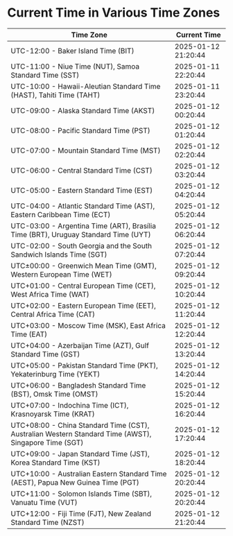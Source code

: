 # Current Time in Various Time Zones

| Time Zone | Current Time |
|-----------|--------------|
| UTC-12:00 - Baker Island Time (BIT) | 2025-01-12 21:20:44 |
| UTC-11:00 - Niue Time (NUT), Samoa Standard Time (SST) | 2025-01-11 22:20:44 |
| UTC-10:00 - Hawaii-Aleutian Standard Time (HAST), Tahiti Time (TAHT) | 2025-01-11 23:20:44 |
| UTC-09:00 - Alaska Standard Time (AKST) | 2025-01-12 00:20:44 |
| UTC-08:00 - Pacific Standard Time (PST) | 2025-01-12 01:20:44 |
| UTC-07:00 - Mountain Standard Time (MST) | 2025-01-12 02:20:44 |
| UTC-06:00 - Central Standard Time (CST) | 2025-01-12 03:20:44 |
| UTC-05:00 - Eastern Standard Time (EST) | 2025-01-12 04:20:44 |
| UTC-04:00 - Atlantic Standard Time (AST), Eastern Caribbean Time (ECT) | 2025-01-12 05:20:44 |
| UTC-03:00 - Argentina Time (ART), Brasília Time (BRT), Uruguay Standard Time (UYT) | 2025-01-12 06:20:44 |
| UTC-02:00 - South Georgia and the South Sandwich Islands Time (SGT) | 2025-01-12 07:20:44 |
| UTC±00:00 - Greenwich Mean Time (GMT), Western European Time (WET) | 2025-01-12 09:20:44 |
| UTC+01:00 - Central European Time (CET), West Africa Time (WAT) | 2025-01-12 10:20:44 |
| UTC+02:00 - Eastern European Time (EET), Central Africa Time (CAT) | 2025-01-12 11:20:44 |
| UTC+03:00 - Moscow Time (MSK), East Africa Time (EAT) | 2025-01-12 12:20:44 |
| UTC+04:00 - Azerbaijan Time (AZT), Gulf Standard Time (GST) | 2025-01-12 13:20:44 |
| UTC+05:00 - Pakistan Standard Time (PKT), Yekaterinburg Time (YEKT) | 2025-01-12 14:20:44 |
| UTC+06:00 - Bangladesh Standard Time (BST), Omsk Time (OMST) | 2025-01-12 15:20:44 |
| UTC+07:00 - Indochina Time (ICT), Krasnoyarsk Time (KRAT) | 2025-01-12 16:20:44 |
| UTC+08:00 - China Standard Time (CST), Australian Western Standard Time (AWST), Singapore Time (SGT) | 2025-01-12 17:20:44 |
| UTC+09:00 - Japan Standard Time (JST), Korea Standard Time (KST) | 2025-01-12 18:20:44 |
| UTC+10:00 - Australian Eastern Standard Time (AEST), Papua New Guinea Time (PGT) | 2025-01-12 20:20:44 |
| UTC+11:00 - Solomon Islands Time (SBT), Vanuatu Time (VUT) | 2025-01-12 20:20:44 |
| UTC+12:00 - Fiji Time (FJT), New Zealand Standard Time (NZST) | 2025-01-12 21:20:44 |
